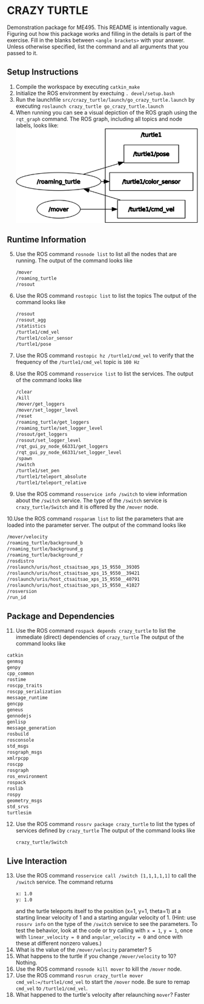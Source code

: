 # CRAZY TURTLE
Demonstration package for ME495.
This README is intentionally vague.
Figuring out how this package works and filling in the details is part of the
exercise. Fill in the blanks between `<angle brackets>` with your answer.
Unless otherwise specified, list the command and all arguments that you passed to it.

## Setup Instructions
1. Compile the workspace by executing `catkin_make`
2. Initialize the ROS environment by exectuing `. devel/setup.bash`
3. Run the launchfile `src/crazy_turtle/launch/go_crazy_turtle.launch` by executing `roslaunch crazy_turtle go_crazy_turtle.launch`
4. When running you can see a visual depiction of the ROS graph using the `rqt_graph` command.
   The ROS graph, including all topics and node labels, looks like:
   ![<The ROS Graph>](images/rosgraph_crazy_turtle.png)

## Runtime Information
5. Use the ROS command `rosnode list` to list all the nodes that are running.
   The output of the command looks like
   ```
   /mover
   /roaming_turtle
   /rosout
   ```

6. Use the ROS command `rostopic list` to list the topics
   The output of the command looks like
   ```
   /rosout
   /rosout_agg
   /statistics
   /turtle1/cmd_vel
   /turtle1/color_sensor
   /turtle1/pose
   ```

7. Use the ROS command `rostopic hz /turtle1/cmd_vel` to verify that the frequency of
   the `/turtle1/cmd_vel` topic is `100 Hz`

8. Use the ROS command `rosservice list` to list the services.
   The output of the command looks like
   ```
   /clear
   /kill
   /mover/get_loggers
   /mover/set_logger_level
   /reset
   /roaming_turtle/get_loggers
   /roaming_turtle/set_logger_level
   /rosout/get_loggers
   /rosout/set_logger_level
   /rqt_gui_py_node_66331/get_loggers
   /rqt_gui_py_node_66331/set_logger_level
   /spawn
   /switch
   /turtle1/set_pen
   /turtle1/teleport_absolute
   /turtle1/teleport_relative
   ```

9. Use the ROS command `rosservice info /switch` to view information about the `/switch` service.
   The type of the `/switch` service is `crazy_turtle/Switch` and it is offered by
   the `/mover` node.

10.Use the ROS command `rosparam list` to list the parameters that are loaded
   into the parameter server.
   The output of the command looks like
   ```
   /mover/velocity
   /roaming_turtle/background_b
   /roaming_turtle/background_g
   /roaming_turtle/background_r
   /rosdistro
   /roslaunch/uris/host_ctsaitsao_xps_15_9550__39305
   /roslaunch/uris/host_ctsaitsao_xps_15_9550__39421
   /roslaunch/uris/host_ctsaitsao_xps_15_9550__40791
   /roslaunch/uris/host_ctsaitsao_xps_15_9550__41027
   /rosversion
   /run_id
   ```

## Package and Dependencies
11. Use the ROS command `rospack depends crazy_turtle` to list the immediate (direct) dependencies of `crazy_turtle`
   The output of the command looks like
   ```
   catkin
   genmsg
   genpy
   cpp_common
   rostime
   roscpp_traits
   roscpp_serialization
   message_runtime
   gencpp
   geneus
   gennodejs
   genlisp
   message_generation
   rosbuild
   rosconsole
   std_msgs
   rosgraph_msgs
   xmlrpcpp
   roscpp
   rosgraph
   ros_environment
   rospack
   roslib
   rospy
   geometry_msgs
   std_srvs
   turtlesim
   ```

12. Use the ROS command `rossrv package crazy_turtle` to list the types of services defined by `crazy_turtle`
    The output of the command looks like
    ```
    crazy_turtle/Switch
    ```

## Live Interaction
13. Use the ROS command `rosservice call /switch [1,1,1,1,1]` to call the `/switch` service.
    The command returns
    ```
    x: 1.0
    y: 1.0
    ```
    and the turtle teleports itself to the position (x=1, y=1, theta=1) at a starting linear velocity of 1 and a starting angular velocity of 1.
    (Hint: use `rossrv info` on the type of the `/switch` service to see the parameters.
     To test the behavior, look at the code or try calling with `x = 1`, `y = 1`, once with `linear_velocity = 0` and `angular_velocity = 0` and once with these at different nonzero values.)
14. What is the value of the `/mover/velocity` parameter? 5
15. What happens to the turtle if you change `/mover/velocity` to 10? Nothing.
16. Use the ROS command `rosnode kill mover` to kill the `/mover` node.
17. Use the ROS command `rosrun crazy_turtle mover cmd_vel:=/turtle1/cmd_vel` to start the `/mover` node. Be sure to
    remap `cmd_vel` to `/turtle1/cmd_vel`.
18. What happened to the turtle's velocity after relaunching `mover`? Faster
